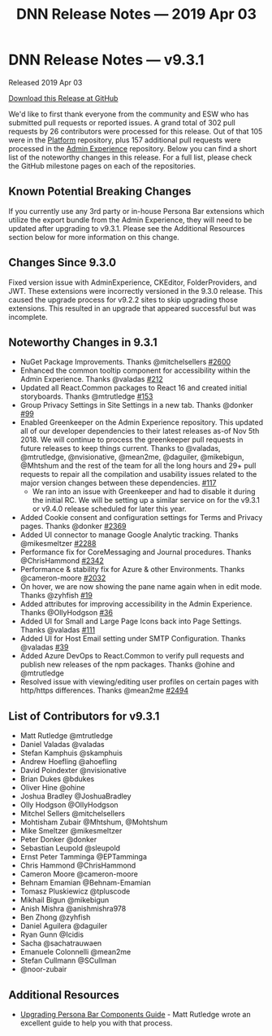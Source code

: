 ﻿---
uid: relnotes-2019-apr-03
locale: en
title: DNN Release Notes — 2019 Apr 03
dnnversion: 09.03.01
---


# DNN Release Notes — v9.3.1 

Released 2019 Apr 03

[Download this Release at GitHub](https://github.com/dnnsoftware/Dnn.Platform/releases/tag/v9.3.1)

We'd like to first thank everyone from the community and ESW who has submitted pull requests or reported issues. A grand total of 302 pull requests by 26 contributors were processed for this release. Out of that 105 were in the [Platform](https://github.com/dnnsoftware/Dnn.Platform/milestone/22?closed=1) repository, plus 157 additional pull requests were processed in the [Admin Experience](https://github.com/dnnsoftware/Dnn.AdminExperience/milestone/2?closed=1) repository. Below you can find a short list of the noteworthy changes in this release. For a full list, please check the GitHub milestone pages on each of the repositories.

## Known Potential Breaking Changes

If you currently use any 3rd party or in-house Persona Bar extensions which utilize the export bundle from the Admin Experience, they will need to be updated after upgrading to v9.3.1. Please see the Additional Resources section below for more information on this change.

## Changes Since 9.3.0
Fixed version issue with AdminExperience, CKEditor, FolderProviders, and JWT. These extensions were incorrectly versioned in the 9.3.0 release. This caused the upgrade process for v9.2.2 sites to skip upgrading those extensions. This resulted in an upgrade that appeared successful but was incomplete.

## Noteworthy Changes in 9.3.1

* NuGet Package Improvements. Thanks @mitchelsellers [#2600](https://github.com/dnnsoftware/Dnn.Platform/pull/2600)
* Enhanced the common tooltip component for accessibility within the Admin Experience. Thanks @valadas [#212](https://github.com/dnnsoftware/Dnn.React.Common/pull/212)
* Updated all React.Common packages to React 16 and created initial storyboards. Thanks @mtrutledge [#153](https://github.com/dnnsoftware/Dnn.React.Common/pull/153)
* Group Privacy Settings in Site Settings in a new tab. Thanks @donker [#99](https://github.com/dnnsoftware/Dnn.AdminExperience/issues/99)
* Enabled Greenkeeper on the Admin Experience repository. This updated all of our developer dependencies to their latest releases as-of Nov 5th 2018. We will continue to process the greenkeeper pull requests in future releases to keep things current. Thanks to @valadas, @mtrutledge, @nvisionative, @mean2me, @daguiler, @mikebigun, @Mhtshum and the rest of the team for all the long hours and 29+ pull requests to repair all the compilation and usability issues related to the major version changes between these dependencies. [#117](https://github.com/dnnsoftware/Dnn.AdminExperience/pull/117)
  * We ran into an issue with Greenkeeper and had to disable it during the initial RC. We will be setting up a similar service on for the v9.3.1 or v9.4.0 release scheduled for later this year.
* Added Cookie consent and configuration settings for Terms and Privacy pages. Thanks @donker [#2369](https://github.com/dnnsoftware/Dnn.Platform/pull/2369)
* Added UI connector to manage Google Analytic tracking. Thanks @mikesmeltzer [#2288](https://github.com/dnnsoftware/Dnn.Platform/pull/2288)
* Performance fix for CoreMessaging and Journal procedures. Thanks @ChrisHammond [#2342](https://github.com/dnnsoftware/Dnn.Platform/pull/2342)
* Performance & stability fix for Azure & other Environments. Thanks @cameron-moore [#2032](https://github.com/dnnsoftware/Dnn.Platform/pull/2032)
* On hover, we are now showing the pane name again when in edit mode. Thanks @zyhfish [#19](https://github.com/dnnsoftware/Dnn.AdminExperience/pull/19)
* Added attributes for improving accessibility in the Admin Experience. Thanks @OllyHodgson [#36](https://github.com/dnnsoftware/Dnn.AdminExperience/pull/36)
* Added UI for Small and Large Page Icons back into Page Settings. Thanks @valadas [#111](https://github.com/dnnsoftware/Dnn.AdminExperience/pull/111)
* Added UI for Host Email setting under SMTP Configuration. Thanks @valadas [#39](https://github.com/dnnsoftware/Dnn.AdminExperience/pull/39)
* Added Azure DevOps to React.Common to verify pull requests and publish new releases of the npm packages. Thanks @ohine and @mtrutledge
* Resolved issue with viewing/editing user profiles on certain pages with http/https differences. Thanks @mean2me [#2494](https://github.com/dnnsoftware/Dnn.Platform/pull/2494)

## List of Contributors for v9.3.1

* Matt Rutledge @mtrutledge
* Daniel Valadas @valadas
* Stefan Kamphuis @skamphuis
* Andrew Hoefling @ahoefling
* David Poindexter @nvisionative
* Brian Dukes @bdukes
* Oliver Hine @ohine
* Joshua Bradley @JoshuaBradley
* Olly Hodgson @OllyHodgson
* Mitchel Sellers @mitchelsellers
* Mohtisham Zubair @Mhtshum, @Mohtshum
* Mike Smeltzer @mikesmeltzer
* Peter Donker @donker
* Sebastian Leupold @sleupold
* Ernst Peter Tamminga @EPTamminga
* Chris Hammond @ChrisHammond
* Cameron Moore @cameron-moore
* Behnam Emamian @Behnam-Emamian
* Tomasz Pluskiewicz @tpluscode
* Mikhail Bigun @mikebigun
* Anish Mishra @anishmishra978
* Ben Zhong @zyhfish
* Daniel Aguilera @daguiler
* Ryan Gunn @Icidis
* Sacha @sachatrauwaen
* Emanuele Colonnelli @mean2me
* Stefan Cullmann @SCullman
* @noor-zubair

## Additional Resources

* [Upgrading Persona Bar Components Guide](https://www.dnnsoftware.com/community-blog/cid/156674/upgrading-persona-bar-components-for-dnn-93) - Matt Rutledge wrote an excellent guide to help you with that process.
